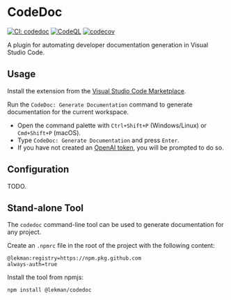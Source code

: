 # CodeDoc

[![CI: codedoc](https://github.com/lekman/codedoc/actions/workflows/ci.lib.yml/badge.svg)](https://github.com/lekman/codedoc/actions/workflows/ci.lib.yml)
[![CodeQL](https://github.com/lekman/codedoc/actions/workflows/github-code-scanning/codeql/badge.svg)](https://github.com/lekman/codedoc/actions/workflows/github-code-scanning/codeql)
[![codecov](https://codecov.io/gh/lekman/codedoc/graph/badge.svg?token=6QM9WGSIFF)](https://codecov.io/gh/lekman/codedoc)

A plugin for automating developer documentation generation in Visual Studio Code.

## Usage

Install the extension from the [Visual Studio Code Marketplace](https://marketplace.visualstudio.com/items?itemName=lekman.codedoc).

Run the `CodeDoc: Generate Documentation` command to generate documentation for the current workspace.

- Open the command palette with `Ctrl+Shift+P` (Windows/Linux) or `Cmd+Shift+P` (macOS).
- Type `CodeDoc: Generate Documentation` and press `Enter`.
- If you have not created an [OpenAI token](https://platform.openai.com/account/api-keys), you will be prompted to do so.

## Configuration

TODO.

## Stand-alone Tool

The `codedoc` command-line tool can be used to generate documentation for any project.

Create an `.npmrc` file in the root of the project with the following content:

```plaintext
@lekman:registry=https://npm.pkg.github.com
always-auth=true
```

Install the tool from npmjs:

```bash
npm install @lekman/codedoc
```
